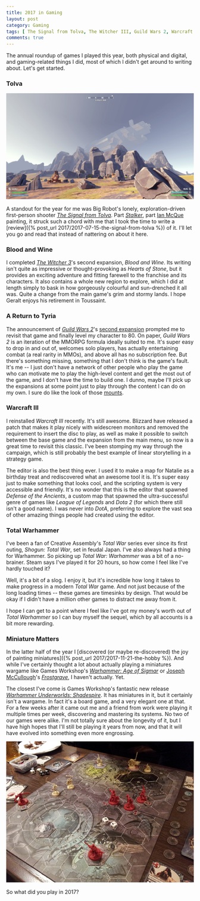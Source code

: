 ```yaml
---
title: 2017 in Gaming
layout: post
category: Gaming
tags: [ The Signal from Tolva, The Witcher III, Guild Wars 2, Warcraft III, Total War, Warhammer, Shadespire ]
comments: true
---
```


The annual roundup of games I played this year, both physical and digital, and gaming-related things I did, most of which I didn't get around to writing about. Let's get started.

### Tolva

![](/images/the-signal-from-tolva/tolva_01.jpg)

A standout for the year for me was Big Robot's lonely, exploration-driven first-person shooter [*The Signal from Tolva*](http://store.steampowered.com/app/457760/The_Signal_From_Tlva/). Part [*Stalker*](), part [Ian McQue]() painting, it struck such a chord with me that I took the time to write a [review]({% post_url 2017/2017-07-15-the-signal-from-tolva %}) of it. I'll let you go and read that instead of nattering on about it here.

### Blood and Wine

I completed [*The Witcher 3*](www.thewitcher.com/)'s second expansion, *Blood and Wine*. Its writing isn't quite as impressive or thought-provoking as *Hearts of Stone*, but it provides an exciting adventure and fitting farewell to the franchise and its characters. It also contains a whole new region to explore, which I did at length simply to bask in how gorgeously colourful and sun-drenched it all was. Quite a change from the main game's grim and stormy lands. I hope Geralt enjoys his retirement in Toussaint.

### A Return to Tyria

The announcement of [*Guild Wars 2*](https://www.guildwars2.com/)'s [second expansion](https://www.guildwars2.com/path-of-fire/) prompted me to revisit that game and finally level my character to 80. On paper, *Guild Wars 2* is an iteration of the MMORPG formula ideally suited to me. It's super easy to drop in and out of, welcomes solo players, has actually entertaining combat (a real rarity in MMOs), and above all has no subscription fee. But there's something missing, something that I don't think is the game's fault. It's me -- I just don't have a network of other people who play the game who can motivate me to play the high-level content and get the most out of the game, and I don't have the time to build one. I dunno, maybe I'll pick up the expansions at some point just to play through the content I can do on my own. I sure do like the look of those [mounts](https://www.youtube.com/watch?v=0zoDp6rK9V0).

### Warcraft III

I reinstalled *Warcraft III* recently. It's still awesome. Blizzard have released a patch that makes it play nicely with widescreen monitors and removed the requirement to insert the disc to play, as well as make it possible to switch between the base game and the expansion from the main menu, so now is a great time to revisit this classic. I've been stomping my way through the campaign, which is still probably the best example of linear storytelling in a strategy game. 

The editor is also the best thing ever. I used it to make a map for Natalie as a birthday treat and rediscovered what an awesome tool it is. It's super easy just to make something that looks cool, and the scripting system is very accessible and friendly. It's no wonder that this is the editor that spawned *Defense of the Ancients*, a custom map that spawned the ultra-successful genre of games like *League of Legends* and *Dota 2* (for which there still isn't a good name). I was never into *DotA*, preferring to explore the vast sea of other amazing things people had created using the editor.

### Total Warhammer

I've been a fan of Creative Assembly's *Total War* series ever since its first outing, *Shogun: Total War*, set in feudal Japan. I've also always had a thing for Warhammer. So picking up *Total War: Warhammer* was a bit of a no-brainer. Steam says I've played it for 20 hours, so how come I feel like I've hardly touched it?

Well, it's a bit of a slog. I enjoy it, but it's incredible how long it takes to make progress in a modern *Total War* game. And not just because of the long loading times -- these games are timesinks by design. That would be okay if I didn't have a million other games to distract me away from it.

I hope I can get to a point where I feel like I've got my money's worth out of *Total Warhammer* so I can buy myself the sequel, which by all accounts is a bit more rewarding.

### Miniature Matters

In the latter half of the year I [discovered (or maybe re-discovered) the joy of painting miniatures]({% post_url 2017/2017-11-21-the-hobby %}). And while I've certainly thought a lot about actually playing a miniatures wargame like Games Workshop's [*Warhammer: Age of Sigmar*](https://www.games-workshop.com/en-NO/Warhammer) or [Joseph McCullough](http://therenaissancetroll.blogspot.co.uk/)'s [*Frostgrave*](https://ospreypublishing.com/frostgrave), I haven't actually. Yet. 

The closest I've come is Games Workshop's fantastic new release [*Warhammer Underworlds: Shadespire*](https://warhammerunderworlds.com/). It has miniatures in it, but it certainly isn't a wargame. In fact it's a board game, and a very elegant one at that. For a few weeks after it came out me and a friend from work were playing it multiple times per week, discovering and mastering its systems. No two of our games were alike. I'm not totally sure about the longevity of it, but I have high hopes that I'll still be playing it years from now, and that it will have evolved into something even more engrossing.

![](/images/shadespire/01.jpg "A *Shadespire* game in progress. My Reavers square off against Fred's Sepulchral Guard.")
 
So what did you play in 2017?